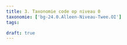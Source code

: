 ```yaml
---
title: 3. Taxonomie code op niveau 0
taxonomie: ['bg-24.0.Alleen-Niveau-Twee.OI']
tags:

draft: true 
---
```

